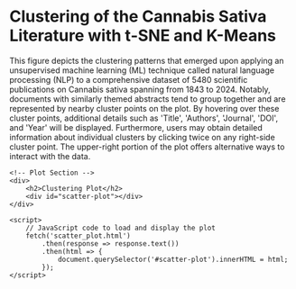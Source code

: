 
<!DOCTYPE html>
<html>
<head>
    <title>Cannabis Sativa Clustering</title>
</head>
<body>
    <!-- Layout Description Section -->
    <div>
        <h1>Clustering of the Cannabis Sativa Literature with t-SNE and K-Means</h1>
        <p>
            This figure depicts the clustering patterns that emerged upon applying an unsupervised machine learning (ML) technique called natural language processing (NLP) to a comprehensive dataset of 5480 scientific publications on Cannabis sativa spanning from 1843 to 2024. Notably, documents with similarly themed abstracts tend to group together and are represented by nearby cluster points on the plot. By hovering over these cluster points, additional details such as 'Title', 'Authors', 'Journal', 'DOI', and 'Year' will be displayed. Furthermore, users may obtain detailed information about individual clusters by clicking twice on any right-side cluster point. The upper-right portion of the plot offers alternative ways to interact with the data.
        </p>
    </div>
    
    <!-- Plot Section -->
    <div>
        <h2>Clustering Plot</h2>
        <div id="scatter-plot"></div>
    </div>
    
    <script>
        // JavaScript code to load and display the plot
        fetch('scatter_plot.html')
            .then(response => response.text())
            .then(html => {
                document.querySelector('#scatter-plot').innerHTML = html;
            });
    </script>
</body>
</html>
